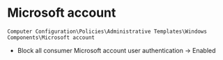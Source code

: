 # Microsoft account

`Computer Configuration\Policies\Administrative Templates\Windows Components\Microsoft account`

- Block all consumer Microsoft account user authentication -> Enabled